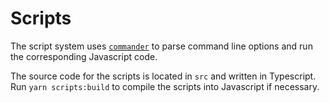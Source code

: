 # Scripts
The script system uses [`commander`](https://github.com/tj/commander.js) to parse command line options and run the corresponding Javascript code.

The source code for the scripts is located in `src` and written in Typescript. Run `yarn scripts:build` to compile the scripts into Javascript if necessary.